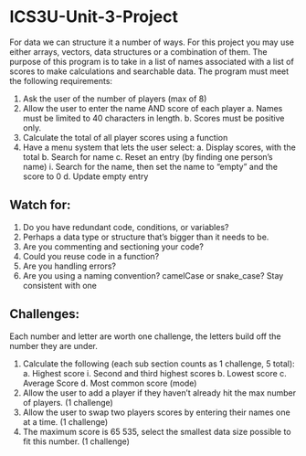 # ICS3U-Unit-3-Project

For data we can structure it a number of ways. For this project you may use either arrays, vectors, data structures or a combination of them. The purpose of this program is to take in a list of names associated with a list of scores to make calculations and searchable data. The program must meet the following requirements:
1.	Ask the user of the number of players (max of 8)
2.	Allow the user to enter the name AND score of each player
a.	Names must be limited to 40 characters in length.
b.	Scores must be positive only.
3.	Calculate the total of all player scores using a function
4.	Have a menu system that lets the user select:
  a.	Display scores, with the total
  b.	Search for name
  c.	Reset an entry (by finding one person’s name) 
  i.	Search for the name, then set the name to “empty” and the score to 0
  d.	Update empty entry
## Watch for:
1.	Do you have redundant code, conditions, or variables? 
2.	Perhaps a data type or structure that’s bigger than it needs to be.
3.	Are you commenting and sectioning your code?
4.	Could you reuse code in a function?
5.	Are you handling errors?
6.	Are you using a naming convention? camelCase or snake_case? Stay consistent with one
## Challenges:
Each number and letter are worth one challenge, the letters build off the number they are under.
1.	Calculate the following (each sub section counts as 1 challenge, 5 total):
a.	Highest score
i.	Second and third highest scores
b.	Lowest score
c.	Average Score
d.	Most common score (mode)
2.	Allow the user to add a player if they haven’t already hit the max number of players. (1 challenge)
3.	Allow the user to swap two players scores by entering their names one at a time. (1 challenge)
4.	The maximum score is 65 535, select the smallest data size possible to fit this number. (1 challenge)
